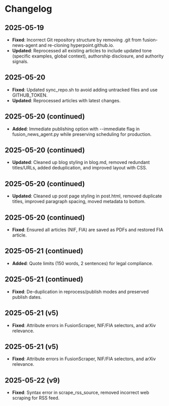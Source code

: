 # Changelog

## 2025-05-19
- **Fixed**: Incorrect Git repository structure by removing .git from fusion-news-agent and re-cloning hyperpoint.github.io.
- **Updated**: Reprocessed all existing articles to include updated tone (specific examples, global context), authorship disclosure, and authority signals.

## 2025-05-20
- **Fixed**: Updated sync_repo.sh to avoid adding untracked files and use GITHUB_TOKEN.
- **Updated**: Reprocessed articles with latest changes.

## 2025-05-20 (continued)
- **Added**: Immediate publishing option with --immediate flag in fusion_news_agent.py while preserving scheduling for production.

## 2025-05-20 (continued)
- **Updated**: Cleaned up blog styling in blog.md, removed redundant titles/URLs, added deduplication, and improved layout with CSS.

## 2025-05-20 (continued)
- **Updated**: Cleaned up post page styling in post.html, removed duplicate titles, improved paragraph spacing, moved metadata to bottom.

## 2025-05-20 (continued)
- **Fixed**: Ensured all articles (NIF, FIA) are saved as PDFs and restored FIA article.

## 2025-05-21 (continued)
- **Added**: Quote limits (150 words, 2 sentences) for legal compliance.

## 2025-05-21 (continued)
- **Fixed**: De-duplication in reprocess/publish modes and preserved publish dates.

## 2025-05-21 (v5)
- **Fixed**: Attribute errors in FusionScraper, NIF/FIA selectors, and arXiv relevance.

## 2025-05-21 (v5)
- **Fixed**: Attribute errors in FusionScraper, NIF/FIA selectors, and arXiv relevance.

## 2025-05-22 (v9)
- **Fixed**: Syntax error in scrape_rss_source, removed incorrect web scraping for RSS feed.
